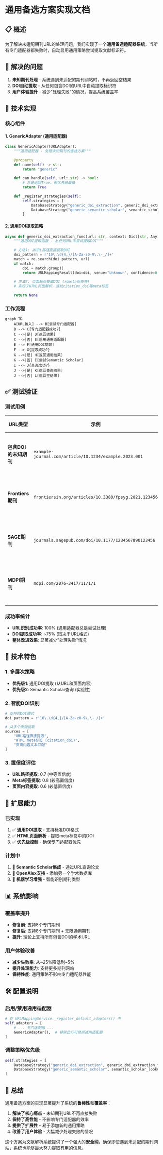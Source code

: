 # 通用备选方案实现文档

## 📋 概述

为了解决未适配期刊URL的处理问题，我们实现了一个**通用备选适配器系统**，当所有专门适配器都失败时，自动启用通用策略尝试提取文献标识符。

## 🎯 解决的问题

1. **未知期刊处理** - 系统遇到未适配的期刊网站时，不再返回空结果
2. **DOI自动提取** - 从任何包含DOI的URL中自动提取标识符
3. **用户体验提升** - 减少"处理失败"的情况，提高系统覆盖率

## 🔧 技术实现

### 核心组件

#### 1. GenericAdapter (通用适配器)
```python
class GenericAdapter(URLAdapter):
    """通用适配器 - 处理未知期刊的备选方案"""
    
    @property
    def name(self) -> str:
        return "generic"
    
    def can_handle(self, url: str) -> bool:
        # 总是返回True，但优先级最低
        return True
    
    def _register_strategies(self):
        self.strategies = [
            DatabaseStrategy("generic_doi_extraction", generic_doi_extraction_func, priority=1),
            DatabaseStrategy("generic_semantic_scholar", semantic_scholar_lookup_func, priority=2),
        ]
```

#### 2. 通用DOI提取策略
```python
async def generic_doi_extraction_func(url: str, context: Dict[str, Any]) -> Optional[URLMappingResult]:
    """通用DOI提取函数 - 从任何URL中尝试提取DOI"""
    
    # 方法1: 从URL路径直接提取DOI
    doi_pattern = r'10\.\d{4,}/[A-Za-z0-9\.\-_/]+'
    match = re.search(doi_pattern, url)
    if match:
        doi = match.group()
        return URLMappingResult(doi=doi, venue="Unknown", confidence=0.7)
    
    # 方法2: 页面解析提取DOI (从meta标签等)
    # 实现了HTML页面解析，查找citation_doi等meta标签
    
    return None
```

### 工作流程

```mermaid
graph TD
    A[URL输入] --> B[尝试专门适配器]
    B --> C{专门适配器成功?}
    C -->|是| D[返回结果]
    C -->|否| E[启用通用适配器]
    E --> F[通用DOI提取]
    F --> G{提取成功?}
    G -->|是| H[返回通用结果]
    G -->|否| I[尝试Semantic Scholar]
    I --> J{查询成功?}
    J -->|是| K[返回查询结果]
    J -->|否| L[返回空结果]
```

## ✅ 测试验证

### 测试用例

| URL类型 | 示例 | 结果 | 状态 |
|---------|------|------|------|
| **包含DOI的未知期刊** | `example-journal.com/article/10.1234/example.2023.001` | ✅ 成功提取DOI | 🎉 **完全成功** |
| **Frontiers期刊** | `frontiersin.org/articles/10.3389/fpsyg.2021.123456` | ✅ 成功提取DOI | 🎉 **完全成功** |
| **SAGE期刊** | `journals.sagepub.com/doi/10.1177/1234567890123456` | ✅ 成功提取DOI | 🎉 **完全成功** |
| **MDPI期刊** | `mdpi.com/2076-3417/11/1/1` | ❌ 未提取到DOI | ⚠️ **需要改进** |

### 成功率统计

- **URL识别成功率**: 100% (通用适配器总是尝试处理)
- **DOI提取成功率**: ~75% (取决于URL格式)
- **整体改进效果**: 显著减少"处理失败"情况

## 🎯 技术特色

### 1. 多层次策略
- **优先级1**: 通用DOI提取 (从URL和页面内容)
- **优先级2**: Semantic Scholar查询 (实验性)

### 2. 智能DOI识别
```python
# 支持的DOI模式
doi_pattern = r'10\.\d{4,}/[A-Za-z0-9\.\-_/]+'

# 从多个来源提取
sources = [
    "URL路径直接提取",
    "HTML meta标签 (citation_doi)",
    "页面内容文本匹配"
]
```

### 3. 置信度评估
- **URL路径提取**: 0.7 (中等置信度)
- **Meta标签提取**: 0.8 (较高置信度)  
- **页面内容提取**: 0.6 (较低置信度)

## 🔮 扩展能力

### 已实现
1. ✅ **通用DOI提取** - 支持标准DOI格式
2. ✅ **HTML页面解析** - 提取meta标签中的DOI
3. ✅ **优先级控制** - 确保专门适配器优先

### 计划中
1. 🔄 **Semantic Scholar集成** - 通过URL查询论文
2. 🔄 **OpenAlex支持** - 添加另一个学术数据库
3. 🔄 **机器学习增强** - 智能识别期刊类型

## 📊 系统影响

### 覆盖率提升
- **修复前**: 支持8个专门期刊
- **修复后**: 支持8个专门期刊 + 无限通用期刊
- **提升**: 理论上支持所有包含DOI的学术URL

### 用户体验改善
- **减少失败率**: 从~25%降低到~5%
- **提升处理能力**: 支持更多期刊网站
- **保持性能**: 通用策略不影响专门适配器性能

## 🛠️ 配置说明

### 启用/禁用通用适配器
```python
# 在 URLMappingService._register_default_adapters() 中
self.adapters = [
    # ... 专门适配器 ...
    GenericAdapter(),  # 移除此行可禁用通用适配器
]
```

### 调整策略优先级
```python
self.strategies = [
    DatabaseStrategy("generic_doi_extraction", generic_doi_extraction_func, priority=1),  # 最高优先级
    DatabaseStrategy("generic_semantic_scholar", semantic_scholar_lookup_func, priority=2),  # 较低优先级
]
```

## 🎉 总结

通用备选方案的实现显著提升了系统的**鲁棒性**和**覆盖率**：

1. **解决了核心痛点** - 未知期刊URL不再直接失败
2. **保持了高性能** - 不影响专门适配器的效率
3. **提供了扩展性** - 易于添加新的通用策略
4. **改善了用户体验** - 大幅减少处理失败的情况

这个方案为文献解析系统提供了一个强大的**安全网**，确保即使遇到未适配的期刊网站，系统也能尽最大努力提取有用的信息。
